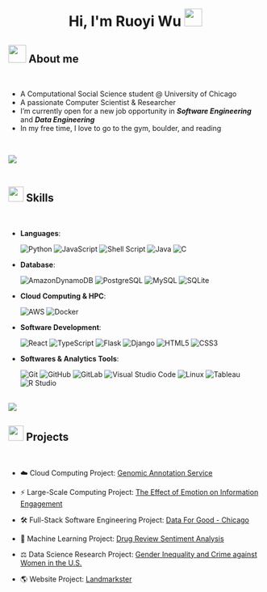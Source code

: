 
<h1 align="center"><b>Hi, I'm Ruoyi Wu </b><img src="https://media.giphy.com/media/hvRJCLFzcasrR4ia7z/giphy.gif" width="35"></h1>



## <img src = "https://github.com/Anmol-Baranwal/Cool-GIFs-For-GitHub/assets/74038190/9be4d344-6782-461a-b5a6-32a07bf7b34e" width = "35"> **About me**

<br>

- A Computational Social Science student @ University of Chicago
- A passionate Computer Scientist & Researcher
- I’m currently open for a new job opportunity in ***Software Engineering*** and ***Data Engineering***
- In my free time, I love to go to the gym, boulder, and reading

<br>

<img src="https://user-images.githubusercontent.com/73097560/115834477-dbab4500-a447-11eb-908a-139a6edaec5c.gif"><br><br>

## <img src="https://media2.giphy.com/media/QssGEmpkyEOhBCb7e1/giphy.gif?cid=ecf05e47a0n3gi1bfqntqmob8g9aid1oyj2wr3ds3mg700bl&rid=giphy.gif" width ="30"><b> Skills </b>
<br>

<p align="center">

- **Languages**:

    ![Python](https://img.shields.io/badge/Python%20-%2314354C.svg?style=flat-square&logo=python&logoColor=white)
    ![JavaScript](https://img.shields.io/badge/JavaScript%20-%23F7DF1E.svg?style=flat-square&logo=javascript&logoColor=black)
    ![Shell Script](https://img.shields.io/badge/Shell_Script-%23121011.svg?style=flat-square&logo=gnu-bash&logoColor=white)
    ![Java](https://img.shields.io/badge/Java-ED8B00?style=flat-square&logo=openjdk&logoColor=white)
    ![C](https://img.shields.io/badge/C%20-%232370ED.svg?style=flat-square&logo=c&logoColor=white)

- **Database**:

    ![AmazonDynamoDB](https://img.shields.io/badge/DynamoDB-4053D6?style=flat-square&logo=Amazon%20DynamoDB&logoColor=white)
    ![PostgreSQL](https://img.shields.io/badge/PostgreSQL-4169e1?style=flat-square&logo=postgresql&logoColor=white)
    ![MySQL](https://shields.io/badge/MySQL-blue?logo=mysql&style=flat-square&logoColor=white&labelColor=blue)
    ![SQLite](https://img.shields.io/badge/sqlite-%2307405e.svg?style=flat-square&logo=sqlite&logoColor=white)

- **Cloud Computing & HPC**:

    ![AWS](https://img.shields.io/badge/AWS-232F32?style=flat-square&logo=AmazonAWS&logoColor=white)
    ![Docker](https://img.shields.io/badge/Docker-%230db7ed.svg?style=flat-square&logo=docker&logoColor=white)


- **Software Development**:

   ![React](https://img.shields.io/badge/-ReactJs-61DAFB?logo=react&logoColor=white&style=flat-square)
   ![TypeScript](https://shields.io/badge/TypeScript-3178C6?logo=TypeScript&logoColor=FFF&style=flat-square)
   ![Flask](https://img.shields.io/badge/Flask-%23000.svg?style=flat-square&logo=flask&logoColor=white)
   ![Django](https://img.shields.io/badge/Django-%23092E20.svg?style=flat-square&logo=django&logoColor=white)
   ![HTML5](https://img.shields.io/badge/HTML5%20-%23E34F26.svg?style=flat-square&logo=html5&logoColor=white)
   ![CSS3](https://img.shields.io/badge/CSS%20-%231572B6.svg?style=flat-square&logo=css3&logoColor=white)

- **Softwares & Analytics Tools**:

    ![Git](https://img.shields.io/badge/Git-%23F05033.svg?style=flat-square&logo=git&logoColor=white)
    ![GitHub](https://img.shields.io/badge/GitHub-%23121011.svg?style=flat-square&logo=github&logoColor=white)
    ![GitLab](https://img.shields.io/badge/GitLab-grey?logo=gitlab&style=flat-square)
    ![Visual Studio Code](https://img.shields.io/badge/Visual%20Studio%20Code-0078d7.svg?style=flat-square&logo=visual-studio-code&logoColor=white)
    ![Linux](https://img.shields.io/badge/Linux-FCC624?style=flat-square&logo=linux&logoColor=black)
    ![Tableau](https://img.shields.io/badge/Tableau-E97627?style=flat-square&logo=Tableau&logoColor=white)
    ![R Studio](https://img.shields.io/badge/R%20Studio-FFFFFF?style=flat-square&logo=RStudio&logoColor=lighblue)

</p>


<br>
<img src="https://user-images.githubusercontent.com/73097560/115834477-dbab4500-a447-11eb-908a-139a6edaec5c.gif"><br>


## <img src="https://media.giphy.com/media/iY8CRBdQXODJSCERIr/giphy.gif" width="30"><b> Projects </b>
<br>

- :cloud: Cloud Computing Project: [Genomic Annotation Service](https://github.com/MPCS-51083-Cloud-Computing/final-project-Ry-Wu)

- :zap: Large-Scale Computing Project: [The Effect of Emotion on Information Engagement](https://github.com/macs30123-s23/final-project-drink_more_code_more)

- :hammer_and_wrench: Full-Stack Software Engineering Project: [Data For Good - Chicago](https://github.com/uchicago-capp-30320/DataForGood-chicago)

- :pill: Machine Learning Project: [Drug Review Sentiment Analysis](https://github.com/Ry-Wu/Drug-Review-Sentiment-Analysis-ML)

- :balance_scale: Data Science Research Project: [Gender Inequality and Crime against Women in the U.S.](https://github.com/macs30122-winter23/final-project-233-not-found)

- :earth_americas: Website Project: [Landmarkster](https://github.com/jjbarr/cs326-final-gamma)

